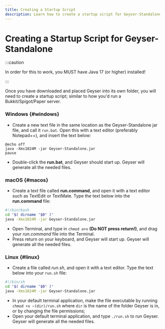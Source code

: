 ```yaml
---
title: Creating a Startup Script
description: Learn how to create a startup script for Geyser-Standalone.
---
```


# Creating a Startup Script for Geyser-Standalone

:::caution

In order for this to work, you MUST have Java 17 (or higher) installed!

:::

Once you have downloaded and placed Geyser into its own folder, you will need to create a startup script; similar to how you'd run a Bukkit/Spigot/Paper server.

### Windows {#windows}
* Create a new text file in the same location as the Geyser-Standalone jar file, and call it `run.bat`. Open this with a text editor (preferably Notepad++), and insert the text below:

```batch title="run.bat"
@echo off
java -Xms1024M -jar Geyser-Standalone.jar
pause
```

* Double-click the **run.bat**, and Geyser should start up. Geyser will generate all the needed files.

### macOS {#macos}
* Create a text file called **run.command**, and open it with a text editor such as TextEdit or TextMate. Type the text below into the **run.command** file:

```sh title="run.command"
#!/bin/bash 
cd "$( dirname "$0" )" 
java -Xms1024M -jar Geyser-Standalone.jar
```

* Open Terminal, and type in `chmod a+x` **(Do NOT press return!)**, and drag your *run.command* file into the Terminal.
* Press return on your keyboard, and Geyser will start up. Geyser will generate all the needed files.

### Linux {#linux}
* Create a file called *run.sh*, and open it with a text editor. Type the text below into your `run.sh` file:

```sh title="run.sh"
#!/bin/sh 
cd "$( dirname "$0" )" 
java -Xms1024M -jar Geyser-Standalone.jar
```
* In your default terminal application, make the file executable by running `chmod +x ~(dir)/run.sh` where `dir` is the name of the folder Geyser is in, or by changing the file permissions;
* Open your default terminal application, and type `./run.sh` to run Geyser. Geyser will generate all the needed files.

